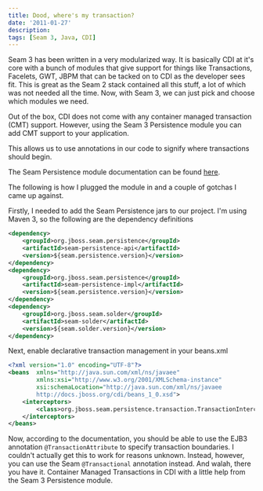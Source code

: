 ```yaml
---
title: Dood, where's my transaction?
date: '2011-01-27'
description:
tags: [Seam 3, Java, CDI]
---
```


Seam 3 has been written in a very modularized way. It is basically CDI at it's core with a bunch of modules that give support for things like Transactions, Facelets, GWT, JBPM that can be tacked on to CDI as the developer sees fit. This is great as the Seam 2 stack contained all this stuff, a lot of which was not needed all the time. Now, with Seam 3, we can just pick and choose which modules we need.

Out of the box, CDI does not come with any container managed transaction (CMT) support. However, using the Seam 3 Persistence module you can add CMT support to your application.

This allows us to use annotations in our code to signify where transactions should begin.

The Seam Persistence module documentation can be found [here][1].

The following is how I plugged the module in and a couple of gotchas I came up against.

Firstly, I needed to add the Seam Persistence jars to our project. I'm using Maven 3, so the following are the dependency definitions 

```xml
<dependency>
	<groupId>org.jboss.seam.persistence</groupId>
	<artifactId>seam-persistence-api</artifactId>
	<version>${seam.persistence.version}</version>
</dependency>
<dependency>
	<groupId>org.jboss.seam.persistence</groupId>
	<artifactId>seam-persistence-impl</artifactId>
	<version>${seam.persistence.version}</version>
</dependency>
<dependency>
	<groupId>org.jboss.seam.solder</groupId>
	<artifactId>seam-solder</artifactId>
	<version>${seam.solder.version}</version>
</dependency>
```

Next, enable declarative transaction management in your beans.xml

```xml
<?xml version="1.0" encoding="UTF-8"?>
<beans 	xmlns="http://java.sun.com/xml/ns/javaee" 
		xmlns:xsi="http://www.w3.org/2001/XMLSchema-instance" 
		xsi:schemaLocation="http://java.sun.com/xml/ns/javaee 
		http://docs.jboss.org/cdi/beans_1_0.xsd">
	<interceptors>
		<class>org.jboss.seam.persistence.transaction.TransactionInterceptor</class>
	</interceptors> 
</beans>
```

Now, according to the documentation, you should be able to use the EJB3 annotation `@TransactionAttribute` to specify transaction boundaries. I couldn't actually get this to work for reasons unknown. Instead, however, you can use the Seam `@Transactional` annotation instead. And walah, there you have it. Container Managed Transactions in CDI with a little help from the Seam 3 Persistence module.

[1]: http://docs.jboss.org/seam/3/persistence/latest/reference/en-US/html/persistence.html 'Seam Persistence documentation'
